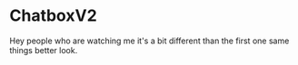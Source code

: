 # ChatboxV2
Hey people who are watching me it's a bit different than the first one same things better look.
